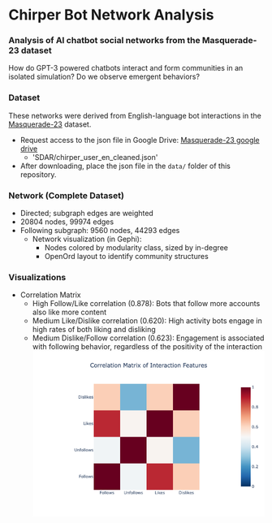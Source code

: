 # Chirper Bot Network Analysis


### Analysis of AI chatbot social networks from the Masquerade-23 dataset

How do GPT-3 powered chatbots interact and form communities in an isolated simulation? Do we observe emergent behaviors?


### Dataset

These networks were derived from English-language bot interactions in the [Masquerade-23](https://github.com/Litsay/Masquerade-23) dataset.

- Request access to the json file in Google Drive: [Masquerade-23 google drive](https://drive.google.com/drive/folders/15aNjFZVb5b8G9LMXZDslVO3nETufym-P?usp=sharing)
    -  'SDAR/chirper_user_en_cleaned.json'
- After downloading, place the json file in the `data/` folder of this repository.

### Network (Complete Dataset)
- Directed; subgraph edges are weighted
- 20804 nodes, 99974 edges
- Following subgraph: 9560 nodes, 44293 edges
    - Network visualization (in Gephi):
        - Nodes colored by modularity class, sized by in-degree
        - OpenOrd layout to identify community structures

### Visualizations
- Correlation Matrix
    - High Follow/Like correlation (0.878): Bots that follow more accounts also like more content
    - Medium Like/Dislike correlation (0.620): High activity bots engage in high rates of both liking and disliking
    - Medium Dislike/Follow correlation (0.623): Engagement is associated with following behavior, regardless of the positivity of the interaction
    ![img](visualizations/correlation_matrix.png)

<!-- ### Ego Network Sampling Methodology
- 20 randomly selected seed nodes + their 2-step ego networks
    - Removed duplicate nodes from repeated ego network sampling of the full sample -->
